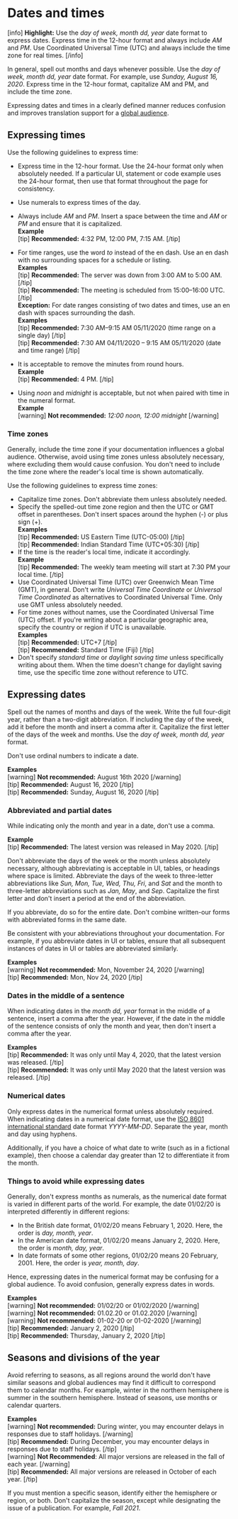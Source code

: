# Dates and times

[info] **Highlight:** Use the *day of week, month dd, year* date format to express dates. Express time in the 12-hour format and always include *AM* and *PM*. Use Coordinated Universal Time (UTC) and always include the time zone for real times. [/info]  

In general, spell out months and days whenever possible. Use the *day of week, month dd, year* date format. For example, use *Sunday, August 16, 2020*. Express time in the 12-hour format, capitalize AM and PM, and include the time zone.

Expressing dates and times in a clearly defined manner reduces confusion and improves translation support for a [global audience](https://make.wordpress.org/docs/style-guide/general-guidelines/global-audience/).

## Expressing times

Use the following guidelines to express time:
- Express time in the 12-hour format. Use the 24-hour format only when absolutely needed. If a particular UI, statement or code example uses the 24-hour format, then use that format throughout the page for consistency.
- Use numerals to express times of the day.
- Always include *AM* and *PM*. Insert a space between the time and *AM* or *PM* and ensure that it is capitalized.  
  **Example**<br>
  [tip] **Recommended:** 4:32 PM, 12:00 PM, 7:15 AM. [/tip]  

- For time ranges, use the word *to* instead of the en dash. Use an en dash with no surrounding spaces for a schedule or listing.  
  **Examples**<br>
  [tip] **Recommended:** The server was down from 3:00 AM to 5:00 AM. [/tip]  
  [tip] **Recommended:** The meeting is scheduled from 15:00–16:00 UTC. [/tip]  
  **Exception:** For date ranges consisting of two dates and times, use an en dash with spaces surrounding the dash.  
  **Examples**<br>
  [tip] **Recommended:** 7:30 AM–9:15 AM 05/11/2020 (time range on a single day) [/tip]  
  [tip] **Recommended:** 7:30 AM 04/11/2020 – 9:15 AM 05/11/2020 (date and time range) [/tip]  
- It is acceptable to remove the minutes from round hours.  
  **Example**<br>
  [tip] **Recommended:** 4 PM. [/tip]  
- Using *noon* and *midnight* is acceptable, but not when paired with time in the numeral format.  
  **Example**<br>
  [warning] **Not recommended:** *12:00 noon, 12:00 midnight* [/warning]  

### Time zones

Generally, include the time zone if your documentation influences a global audience. Otherwise, avoid using time zones unless absolutely necessary, where excluding them would cause confusion. You don't need to include the time zone where the reader's local time is shown automatically.

Use the following guidelines to express time zones:
- Capitalize time zones. Don't abbreviate them unless absolutely needed.
- Specify the spelled-out time zone region and then the UTC or GMT offset in parentheses. Don't insert spaces around the hyphen (-) or plus sign (+).  
  **Examples**<br>
  [tip] **Recommended:** US Eastern Time (UTC-05:00) [/tip]  
  [tip] **Recommended:** Indian Standard Time (UTC+05:30) [/tip]  
- If the time is the reader's local time, indicate it accordingly.  
  **Example**<br>
  [tip] **Recommended:** The weekly team meeting will start at 7:30 PM your local time. [/tip]  
- Use Coordinated Universal Time (UTC) over Greenwich Mean Time (GMT), in general. Don't write *Universal Time Coordinate* or *Universal Time Coordinated* as alternatives to Coordinated Universal Time. Only use GMT unless absolutely needed.
- For time zones without names, use the Coordinated Universal Time (UTC) offset. If you're writing about a particular geographic area, specify the country or region if UTC is unavailable.  
  **Examples**<br>
  [tip] **Recommended:** UTC+7 [/tip]  
  [tip] **Recommended:** Standard Time (Fiji) [/tip]  
- Don't specify *standard time* or *daylight saving time* unless specifically writing about them. When the time doesn't change for daylight saving time, use the specific time zone without reference to UTC.

## Expressing dates

Spell out the names of months and days of the week. Write the full four-digit year, rather than a two-digit abbreviation. If including the day of the week, add it before the month and insert a comma after it. Capitalize the first letter of the days of the week and months. Use the *day of week, month dd, year* format.  

Don't use ordinal numbers to indicate a date.

**Examples**  
[warning] **Not recommended:** August 16th 2020 [/warning]  
[tip] **Recommended:** August 16, 2020 [/tip]  
[tip] **Recommended:** Sunday, August 16, 2020 [/tip]  

### Abbreviated and partial dates

While indicating only the month and year in a date, don't use a comma.

**Example**  
[tip] **Recommended:** The latest version was released in May 2020. [/tip]  

Don't abbreviate the days of the week or the month unless absolutely necessary, although abbreviating is acceptable in UI, tables, or headings where space is limited. Abbreviate the days of the week to three-letter abbreviations like *Sun, Mon, Tue, Wed, Thu, Fri*, and *Sat* and the month to three-letter abbreviations such as *Jan, May*, and *Sep*. Capitalize the first letter and don't insert a period at the end of the abbreviation.

If you abbreviate, do so for the entire date. Don't combine written-our forms with abbreviated forms in the same date.

Be consistent with your abbreviations throughout your documentation. For example, if you abbreviate dates in UI or tables, ensure that all subsequent instances of dates in UI or tables are abbreviated similarly.

**Examples**  
[warning] **Not recommended:** Mon, November 24, 2020 [/warning]  
[tip] **Recommended:** Mon, Nov 24, 2020 [/tip]  

### Dates in the middle of a sentence

When indicating dates in the *month dd, year* format in the middle of a sentence, insert a comma after the year. However, if the date in the middle of the sentence consists of only the month and year, then don't insert a comma after the year.

**Examples**  
[tip] **Recommended:** It was only until May 4, 2020, that the latest version was released. [/tip]  
[tip] **Recommended:** It was only until May 2020 that the latest version was released. [/tip]  

### Numerical dates

Only express dates in the numerical format unless absolutely required. When indicating dates in a numerical date format, use the [ISO 8601 international standard](https://wikipedia.org/wiki/ISO_8601) date format *YYYY-MM-DD*. Separate the year, month and day using hyphens.

Additionally, if you have a choice of what date to write (such as in a fictional example), then choose a calendar day greater than 12 to differentiate it from the month.

### Things to avoid while expressing dates

Generally, don't express months as numerals, as the numerical date format is varied in different parts of the world.
For example, the date 01/02/20 is interpreted differently in different regions:
- In the British date format, 01/02/20 means February 1, 2020. Here, the order is *day, month, year*.
- In the American date format, 01/02/20 means January 2, 2020. Here, the order is *month, day, year*.
- In date formats of some other regions, 01/02/20 means 20 February, 2001. Here, the order is *year, month, day*.

Hence, expressing dates in the numerical format may be confusing for a global audience. To avoid confusion, generally express dates in words.

**Examples**  
[warning] **Not recommended:** 01/02/20 or 01/02/2020 [/warning]  
[warning] **Not recommended:** 01.02.20 or 01.02.2020 [/warning]  
[warning] **Not recommended:** 01-02-20 or 01-02-2020 [/warning]  
[tip] **Recommended:** January 2, 2020 [/tip]  
[tip] **Recommended:** Thursday, January 2, 2020 [/tip]  

## Seasons and divisions of the year

Avoid referring to seasons, as all regions around the world don't have similar seasons and global audiences may find it difficult to correspond them to calendar months. For example, winter in the northern hemisphere is summer in the southern hemisphere. Instead of seasons, use months or calendar quarters.

**Examples**  
[warning] **Not recommended:** During winter, you may encounter delays in responses due to staff holidays. [/warning]  
[tip] **Recommended:** During December, you may encounter delays in responses due to staff holidays. [/tip]  
[warning] **Not Recommended**: All major versions are released in the fall of each year. [/warning]  
[tip] **Recommended:** All major versions are released in October of each year. [/tip]  

If you must mention a specific season, identify either the hemisphere or region, or both. Don't capitalize the season, except while designating the issue of a publication. For example, *Fall 2021*.
